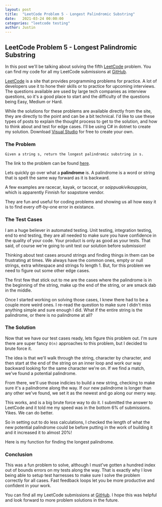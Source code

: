 ```yaml
---
layout: post
title:  "LeetCode Problem 5 - Longest Palindromic Substring"
date:   2021-03-24 00:00:00
categories: "leetcode testing"
author: Justin
---
```


## LeetCode Problem 5 - Longest Palindromic Substring

In this post we'll be talking about solving the fifth [LeetCode](https://leetcode.com/problems/median-of-two-sorted-arrays/) problem. You can find my code for all my LeetCode submissions at [GitHub](https://github.com/jbasinger/LeetCode).

[LeetCode](https://leetcode.com/) is a site that provides programming problems for practice. A lot of developers use it to hone their skills or to practice for upcoming interviews.
The questions available are used by large tech companies as interview questions, so it's a good place to start and the difficulty of the questions being Easy, Medium or Hard.

While the solutions for these problems are available directly from the site, they are directly to the point and can be a bit technical. I'd like to use these types of posts
to explain the thought process to get to the solution, and how to think about and test for edge cases. I'll be using C# in dotnet to create my solution.
Download [Visual Studio](https://visualstudio.microsoft.com/vs/community/) for free to create your own.

### The Problem

```
Given a string s, return the longest palindromic substring in s.
```

The link to the problem can be found [here](https://leetcode.com/problems/longest-palindromic-substring/).

Lets quickly go over what a __palindrome__ is. A palindrome is a word or string that is spelt the same way forward as it is backward.

A few examples are racecar, kayak, or tacocat, or _saippuakivikauppias_, which is apparently Finnish for soapstone vendor.

They are fun and useful for coding problems and showing us all how easy it is to find every off-by-one error in existance.

### The Test Cases

I am a huge believer in automated testing. Unit testing, integration testing, end to end testing, they are all needed to make sure you have confidence in
the quality of your code. Your product is only as good as your tests. That said, of course we're going to unit test our solution before submission!

Thinking about test cases around strings and finding things in them can be frustrating at times. We always have the common ones, empty or null strings, 
extra whitespace and strings fo length 1. But, for this problem we need to figure out some other edge cases.

The first few that stick out to me are the cases where the palindrome is in the beginning of the string, make up the end of the string, or are smack dab in
the middle.

<script src="https://gist.github.com/jbasinger/c5245eb8fcb7e9c05e4430a95d7aee22.js?file=tests1.cs"></script>

Once I started working on solving those cases, I knew there had to be a couple more weird ones. I re-read the question to make sure I didn't miss anything simple
and sure enough I did. What if the entire string is the palindrome, or there is no palindrome at all? 

<script src="https://gist.github.com/jbasinger/c5245eb8fcb7e9c05e4430a95d7aee22.js?file=tests2.cs"></script>

### The Solution

Now that we have our test cases ready, lets figure this problem out. I'm sure there are super fancy `O(n)` approaches to this problem, but I decided to brute force it.

The idea is that we'll walk through the string, character by character, and then start at the end of the string on an inner loop and work our way backward looking for the
same character we're on. If we find a match, we've found a potential palindrome.

From there, we'll use those indicies to build a new string, checking to make sure it's a palindrome along the way. If our new palindrome is longer than any other we've found,
we set it as the newest and go along our merry way.

This works, and is a big brute force way to do it. I submitted the answer to LeetCode and it told me my speed was in the bottom 6% of submissions. Yikes. We can do better.

So in setting out to do less calculations, I checked the length of what the new potential palindrome could be before putting in the work of building it and it increased it to 
almost 20%!

Here is my function for finding the longest palindrome.

<script src="https://gist.github.com/jbasinger/c5245eb8fcb7e9c05e4430a95d7aee22.js?file=solution.cs"></script>

### Conclusion

This was a fun problem to solve, although I must've gotten a hundred index out of bounds errors on my tests along the way. That is exactly why I love being able to setup
test harnesses to make sure I solve the problem correctly for all cases. Fast feedback loops let you be more productive and confident in your work.

You can find all my LeetCode submissions at [GitHub](https://github.com/jbasinger/LeetCode). I hope this was helpful and look forward to more problem solutions in the future.